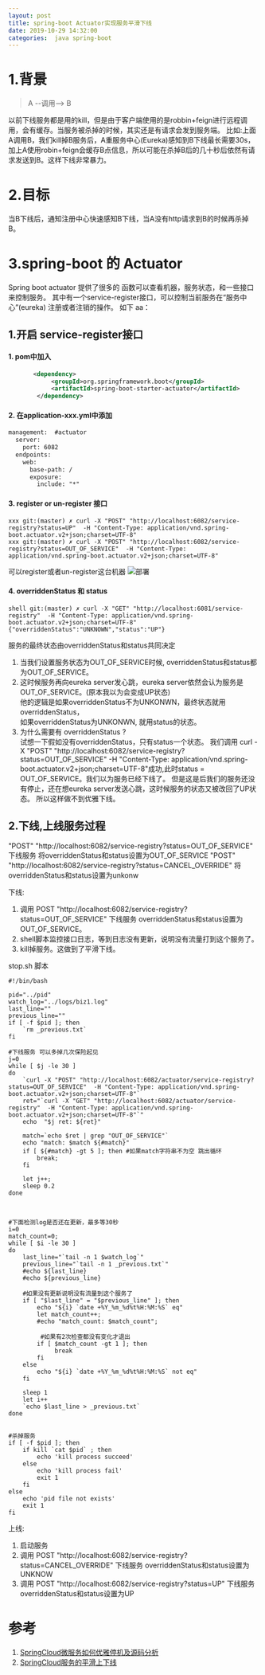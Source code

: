 ```yaml
---
layout: post
title: spring-boot Actuator实现服务平滑下线
date: 2019-10-29 14:32:00
categories:  java spring-boot
---
```


# 1.背景
> A --调用--> B

以前下线服务都是用的kill，但是由于客户端使用的是robbin+feign进行远程调用，会有缓存。当服务被杀掉的时候，其实还是有请求会发到服务端。
比如:上面 A调用B，我们kill掉B服务后，A重服务中心(Eureka)感知到B下线最长需要30s，加上A使用robin+feign会缓存B点信息，所以可能在杀掉B后的几十秒后依然有请求发送到B。这样下线非常暴力。

# 2.目标
 当B下线后，通知注册中心快速感知B下线，当A没有http请求到B的时候再杀掉B。

# 3.spring-boot 的 Actuator
Spring boot actuator 提供了很多的 函数可以查看机器，服务状态，和一些接口来控制服务。
其中有一个service-register接口，可以控制当前服务在“服务中心”(eureka) 注册或者注销的操作。
如下  aa：
## 1.开启 service-register接口
#### 1. pom中加入
```xml
       <dependency>
            <groupId>org.springframework.boot</groupId>
            <artifactId>spring-boot-starter-actuator</artifactId>
        </dependency>
```

#### 2. 在application-xxx.yml中添加
```xml
management:  #actuator
  server:
    port: 6082
  endpoints:
    web:
      base-path: /
      exposure:
        include: "*"
```

#### 3. register or un-register 接口
```shell
xxx git:(master) ✗ curl -X "POST" "http://localhost:6082/service-registry?status=UP"  -H "Content-Type: application/vnd.spring-boot.actuator.v2+json;charset=UTF-8"  
xxx git:(master) ✗ curl -X "POST" "http://localhost:6082/service-registry?status=OUT_OF_SERVICE"  -H "Content-Type: application/vnd.spring-boot.actuator.v2+json;charset=UTF-8"
```
可以register或者un-register这台机器
 ![部署](https://raw.githubusercontent.com/QuietListener/quietlistener.github.io/master/images/20191029-springboot-acurator.jpg)

#### 4. overriddenStatus 和 status

```shell
shell git:(master) ✗ curl -X "GET" "http://localhost:6081/service-registry"  -H "Content-Type: application/vnd.spring-boot.actuator.v2+json;charset=UTF-8"
{"overriddenStatus":"UNKNOWN","status":"UP"}

```

服务的最终状态由overriddenStatus和status共同决定
1. 当我们设置服务状态为OUT_OF_SERVICE时候, overriddenStatus和status都为OUT_OF_SERVICE。  
2. 这时候服务再向eureka server发心跳，eureka server依然会认为服务是OUT_OF_SERVICE。(原本我以为会变成UP状态)    
  他的逻辑是如果overriddenStatus不为UNKONWN，最终状态就用overriddenStatus，    
  如果overriddenStatus为UNKONWN, 就用status的状态。 
3. 为什么需要有  overriddenStatus  ?  
  试想一下假如没有overriddenStatus，只有status一个状态。 我们调用 curl -X "POST" "http://localhost:6082/service-registry?status=OUT_OF_SERVICE"  -H "Content-Type: application/vnd.spring-boot.actuator.v2+json;charset=UTF-8"成功,此时status = OUT_OF_SERVICE。我们以为服务已经下线了。 但是这是后我们的服务还没有停止，还在想eureka server发送心跳，这时候服务的状态又被改回了UP状态。 所以这样做不到优雅下线。


## 2.下线,上线服务过程
"POST" "http://localhost:6082/service-registry?status=OUT_OF_SERVICE" 下线服务 将overriddenStatus和status设置为OUT_OF_SERVICE
"POST" "http://localhost:6082/service-registry?status=CANCEL_OVERRIDE" 将overriddenStatus和status设置为unkonw

下线:
1. 调用 POST "http://localhost:6082/service-registry?status=OUT_OF_SERVICE" 下线服务 overriddenStatus和status设置为OUT_OF_SERVICE。
2. shell脚本监控接口日志，等到日志没有更新，说明没有流量打到这个服务了。
3. kill掉服务。这做到了平滑下线。

stop.sh 脚本
```shell
#!/bin/bash

pid="../pid"
watch_log="../logs/biz1.log"
last_line=""
previous_line=""
if [ -f $pid ]; then
    `rm _previous.txt`
fi

#下线服务 可以多掉几次保险起见
j=0
while [ $j -le 30 ]
do
    `curl -X "POST" "http://localhost:6082/actuator/service-registry?status=OUT_OF_SERVICE"  -H "Content-Type: application/vnd.spring-boot.actuator.v2+json;charset=UTF-8"`
    ret="`curl -X "GET" "http://localhost:6082/actuator/service-registry"  -H "Content-Type: application/vnd.spring-boot.actuator.v2+json;charset=UTF-8"`"
    echo  "$j ret: ${ret}"

    match=`echo $ret | grep "OUT_OF_SERVICE"`
    echo "match: $match ${#match}"
    if [ ${#match} -gt 5 ]; then #如果match字符串不为空 跳出循环
        break;
    fi

    let j++;
    sleep 0.2
done



#下面检测log是否还在更新，最多等30秒
i=0
match_count=0;
while [ $i -le 30 ]
do
    last_line="`tail -n 1 $watch_log`"
    previous_line="`tail -n 1 _previous.txt`"
    #echo ${last_line}
    #echo ${previous_line}

    #如果没有更新说明没有流量到这个服务了
    if [ "$last_line" = "$previous_line" ]; then
        echo "${i} `date +%Y_%m_%d%t%H:%M:%S` eq"
        let match_count++;
        #echo "match_count: $match_count";

         #如果有2次检查都没有变化才退出
        if [ $match_count -gt 1 ]; then
             break
        fi
    else
        echo "${i} `date +%Y_%m_%d%t%H:%M:%S` not eq"
    fi

    sleep 1
    let i++
    `echo $last_line > _previous.txt`
done


#杀掉服务
if [ -f $pid ]; then
    if kill `cat $pid` ; then
        echo 'kill process succeed'
    else
        echo 'kill process fail'
        exit 1
    fi
else
    echo 'pid file not exists'
    exit 1
fi

```

上线:
1. 启动服务
2. 调用 POST "http://localhost:6082/service-registry?status=CANCEL_OVERRIDE" 下线服务 overriddenStatus和status设置为UNKNOW
3. 调用 POST "http://localhost:6082/service-registry?status=UP" 下线服务 overriddenStatus和status设置为UP


# 参考
1. [SpringCloud微服务如何优雅停机及源码分析](https://www.cnblogs.com/trust-freedom/p/10744683.html)
1. [SpringCloud服务的平滑上下线](https://juejin.im/post/5cf63899f265da1b9253c7f4)
